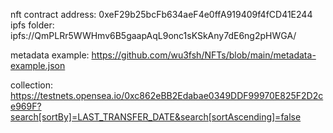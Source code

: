 nft contract address: 0xeF29b25bcFb634aeF4e0ffA919409f4fCD41E244
ipfs folder: ipfs://QmPLRr5WWHmv6B5gaapAqL9onc1sKSkAny7dE6ng2pHWGA/

metadata example: https://github.com/wu3fsh/NFTs/blob/main/metadata-example.json

collection: https://testnets.opensea.io/0xc862eBB2Edabae0349DDF99970E825F2D2ce969F?search[sortBy]=LAST_TRANSFER_DATE&search[sortAscending]=false
